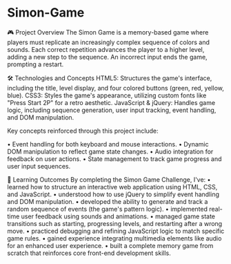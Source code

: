 # Simon-Game

🎮 Project Overview
The Simon Game is a memory-based game where players must replicate an increasingly complex sequence of colors and sounds. Each correct repetition advances the player to a higher level, adding a new step to the sequence. An incorrect input ends the game, prompting a restart.

🛠️ Technologies and Concepts
HTML5: Structures the game's interface, including the title, level display, and four colored buttons (green, red, yellow, blue).
CSS3: Styles the game's appearance, utilizing custom fonts like "Press Start 2P" for a retro aesthetic.
JavaScript & jQuery: Handles game logic, including sequence generation, user input tracking, event handling, and DOM manipulation.

Key concepts reinforced through this project include:

• Event handling for both keyboard and mouse interactions.
• Dynamic DOM manipulation to reflect game state changes.
• Audio integration for feedback on user actions.
• State management to track game progress and user input sequences.

🧠 Learning Outcomes
By completing the Simon Game Challenge, I've:
• learned how to structure an interactive web application using HTML, CSS, and JavaScript.
• understood how to use jQuery to simplify event handling and DOM manipulation.
• developed the ability to generate and track a random sequence of events (the game's pattern logic).
• implemented real-time user feedback using sounds and animations.
• managed game state transitions such as starting, progressing levels, and restarting after a wrong move.
• practiced debugging and refining JavaScript logic to match specific game rules.
• gained experience integrating multimedia elements like audio for an enhanced user experience.
• built a complete memory game from scratch that reinforces core front-end development skills.
